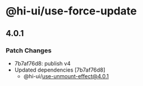# @hi-ui/use-force-update

## 4.0.1

### Patch Changes

- 7b7af76d8: publish v4
- Updated dependencies [7b7af76d8]
  - @hi-ui/use-unmount-effect@4.0.1
